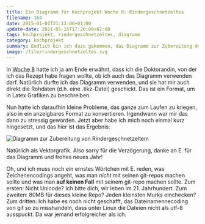 ```yaml
---
title: Ein Diagramm für Kochprojekt Woche 8: Rindergeschnetzeltes
filename: 164
date: 2015-01-01T21:13:06+01:00
update-date: 2021-05-15T17:20:00+02:00
tags: kochprojekt, rindergeschnetzeltes, diagramm
category: kochprojekt
summary: Endlich bin ich dazu gekommen, das Diagramm zur Zubereitung des Rindergeschnetzelten von Woche 8 des Kochprojekts in eine webfähige Form zu bringen und hochzuladen.
image: /file/rindergeschnetzeltes.svg
---
```

In [Woche 8](/blogposts/91) hatte ich ja am Ende erwähnt, dass ich die Doktorandin, von der ich das Rezept habe fragen wollte, ob ich auch das Diagramm verwenden darf. Natürlich durfte ich das Diagramm verwenden, und sie hat mir auch direkt die Rohdaten (d.h. eine .tikz-Datei) geschickt. Das ist ein Format, um in Latex Grafiken zu beschreiben.

Nun hatte ich daraufhin kleine Probleme, das ganze zum Laufen zu kriegen, also in ein anzeigbares Format zu konvertieren. Irgendwann war mir das dann zu stressig geworden. Jetzt aber habe ich mich noch einmal kurz hingesetzt, und das hier ist das Ergebnis:

![Diagramm zur Zubereitung von Rindergeschnetzeltem](/file/rindergeschnetzeltes.svg)

Natürlich als Vektorgrafik. Also sorry für die Verzögerung, danke an E. für das Diagramm und frohes neues Jahr!

Oh, und ich muss noch ein ernstes Wörtchen mit E. reden, was Zeichenencodings angeht, was man *nicht* mit seinen git-repos machen sollte und was man **auf keinen Fall** mit seinem git-repo machen sollte. Zum ersten: Nicht Unicode? Ich bitte dich, wir leben im 21. Jahrhundert. Zum zweiten: 80MB für dieses kleine Repo? Jeden kleinsten Murks einchecken? Zum dritten: Ich habe es noch nicht geschafft, das Dateinamennecoding von git so zu misshandeln, dass unter Linux die Dateien nicht als utf-8 ausspuckt. Da war jemand erfolgreicher als ich.
